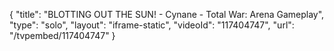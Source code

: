 {
    "title": "BLOTTING OUT THE SUN! - Cynane - Total War: Arena Gameplay",
    "type": "solo",
    "layout": "iframe-static",
    "videoId": "117404747",
    "url": "\/tvpembed\/117404747"
}